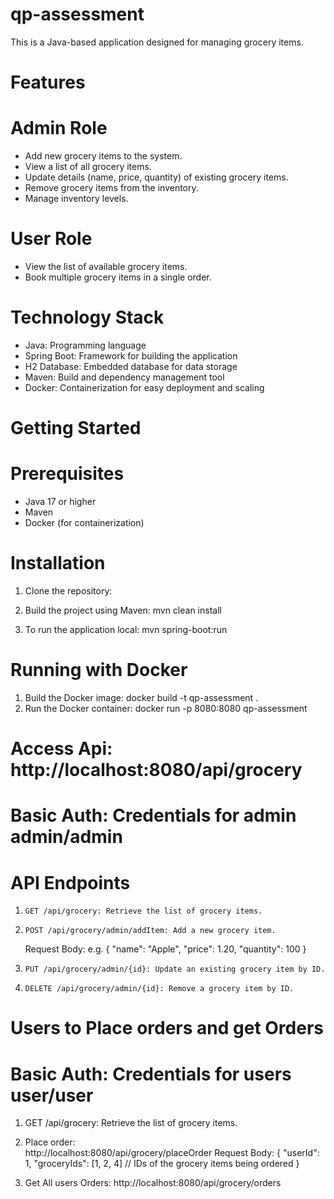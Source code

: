 # qp-assessment

This is a Java-based application designed for managing grocery items. 

# Features

# Admin Role
- Add new grocery items to the system.
- View a list of all grocery items.
- Update details (name, price, quantity) of existing grocery items.
- Remove grocery items from the inventory.
- Manage inventory levels.

# User Role
- View the list of available grocery items.
- Book multiple grocery items in a single order.

# Technology Stack

- Java: Programming language
- Spring Boot: Framework for building the application
- H2 Database: Embedded database for data storage
- Maven: Build and dependency management tool
- Docker: Containerization for easy deployment and scaling

# Getting Started

# Prerequisites

- Java 17 or higher
- Maven
- Docker (for containerization)

# Installation

1. Clone the repository:
   
2. Build the project using Maven:
   mvn clean install
3. To run the application local:
   mvn spring-boot:run


# Running with Docker

1. Build the Docker image:
   docker build -t qp-assessment .
2.  Run the Docker container:
    docker run -p 8080:8080 qp-assessment

# Access Api:  http://localhost:8080/api/grocery
   # Basic Auth: Credentials for admin  admin/admin
   # API Endpoints
1.     GET /api/grocery: Retrieve the list of grocery items.
2.     POST /api/grocery/admin/addItem: Add a new grocery item.
     Request Body: e.g.
        {
           "name": "Apple",
           "price": 1.20,
           "quantity": 100
        }

4.     PUT /api/grocery/admin/{id}: Update an existing grocery item by ID.
5.     DELETE /api/grocery/admin/{id}: Remove a grocery item by ID.

# Users to Place orders and get Orders 
  #   Basic Auth: Credentials for users  user/user
1.    GET /api/grocery: Retrieve the list of grocery items.

2. Place order:   
        http://localhost:8080/api/grocery/placeOrder
        Request Body:
   {
   "userId": 1,
   "groceryIds": [1, 2, 4] // IDs of the grocery items being ordered
   }

3. Get All users Orders:
     http://localhost:8080/api/grocery/orders
